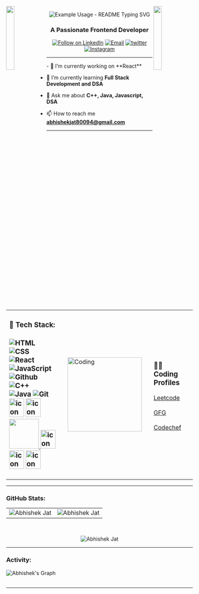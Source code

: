
<!--
**88Abhi/88Abhi** is a ✨ _special_ ✨ repository because its `README.md` (this file) appears on your GitHub profile.

Here are some ideas to get you started:

- 🔭 I’m currently working on ...
- 🌱 I’m currently learning ...
- 👯 I’m looking to collaborate on ...
- 🤔 I’m looking for help with ...
- 💬 Ask me about ...
- 📫 How to reach me: ...
- 😄 Pronouns: ...
- ⚡ Fun fact: ...



<img src="https://i.imgur.com/dBaSKWF.gif" height="20" width="100%">

<h3 align="left">Languages and Tools:</h3>

- Backend
<p align="left">
  <a href="https://skillicons.dev">
    <img src="https://skillicons.dev/icons?i=php,laravel,java,nodejs,py,spring,flask,fastapi,express,nestjs" />
  </a>
</p>

- Frontend
<p align="left">
  <a href="https://skillicons.dev">
    <img src="https://skillicons.dev/icons?i=ts,js,react,nextjs,redux,tailwind,materialui" />
  </a>
</p>

- Database
<p align="left">
  <a href="https://skillicons.dev">
    <img src="https://skillicons.dev/icons?i=mongodb,mysql,postgresql" />
  </a>
</p>

- Cloud Servers
<p align="left">
  <a href="https://skillicons.dev">
    <img src="https://skillicons.dev/icons?i=azure,aws,gcp,firebase,cloudflare" />
  </a>
</p>

- Tools
<p align="left">
  <a href="https://skillicons.dev">
    <img src="https://skillicons.dev/icons?i=git,github,docker,figma,xd,idea,vscode,postman,linux" />
  </a>
</p>

<br/>

-->

<img align="left" src="https://user-images.githubusercontent.com/65187002/144930161-2f783401-8d27-4fdf-a2f7-cc0ba32f1f1f.gif" width="21%" style="display:inline;">
<img align="right" src="https://user-images.githubusercontent.com/65187002/144930161-2f783401-8d27-4fdf-a2f7-cc0ba32f1f1f.gif" width="21%" style="display:inline;">


<p align="center">
  <img src="https://readme-typing-svg.demolab.com/?lines=Hi 👋!;I'm+Abhishek+Jat!;&font=Fira%20Code&center=true&width=380&height=50&duration=4000&pause=1000" alt="Example Usage - README Typing SVG">
</p>
<h3 align="center">A Passionate Frontend Developer</h3>
<p align="center">
  <div align="center">
   <a href="https://www.linkedin.com/in/abhishek-jat-060886233/"><img title="Follow on LinkedIn" src="https://img.shields.io/badge/LinkedIn-0077B5?style=for-the-badge&logo=linkedin&logoColor=white"/></a>
  <a href="mailto:abhishekjat80094@gmail.com"><img title="Email" src="https://img.shields.io/badge/Gmail-D14836?style=for-the-badge&logo=gmail&logoColor=white"/></a>
  <a href="https://twitter.com/Abhishek5602593"><img title="twitter" src="https://img.shields.io/badge/twitter-0077B5?style=for-the-badge&logo=twitter&logoColor=white"/></a>
  <a href="https://www.instagram.com/abhishek_jat_09/" rel="nofollow"><img alt="Instagram" src="https://img.shields.io/badge/Instagram-E4405F?style=for-the-badge&amp;logo=instagram&amp;logoColor=white" style="max-width: 100%;"></a>
</p>
    </div> <hr/>
- 🔭 I’m currently working on **React**

- 🌱 I’m currently learning **Full Stack Development and DSA**

- 💬 Ask me about **C++, Java, Javascript, DSA**

- 📫 How to reach me **abhishekjat80094@gmail.com**

<hr/>
<table align="center">
  <tr>
<td>
<h3 align="left"> 💼 Tech Stack: <h3/>
<img alt="HTML" src="https://img.shields.io/badge/html5-%23E34F26.svg?style=for-the-badge&logo=html5&logoColor=white"/>
<img alt="CSS" src="https://img.shields.io/badge/css3-%231572B6.svg?style=for-the-badge&logo=css3&logoColor=white"/>
<img alt="React" src="https://img.shields.io/badge/react-%2320232a.svg?style=for-the-badge&logo=react&logoColor=%2361DAFB"/> 
<img alt="JavaScript" src="https://img.shields.io/badge/javascript-%23323330.svg?style=for-the-badge&logo=javascript&logoColor=%23F7DF1E" /> 
<img alt="Github" src="https://img.shields.io/badge/github%20-%23F05033.svg?&style=for-the-badge&logo=github&logoColor=white"/>
<img alt="C++" src="https://img.shields.io/badge/c++%20-%2300599C.svg?&style=for-the-badge&logo=c%2B%2B&ogoColor=white"/> <br/>
<img alt="Java" src="https://img.shields.io/badge/java%20-%2300599C.svg?&style=for-the-badge&logo=java%2B%2B&ogoColor=white"/>
<img alt="Git" src="https://img.shields.io/badge/git%20-%23F05033.svg?&style=for-the-badge&logo=git&logoColor=white"/>
<br/>
<img src="https://techstack-generator.vercel.app/js-icon.svg" alt="icon" width="40" height="50" />
<img src="https://techstack-generator.vercel.app/react-icon.svg" alt="icon" width="40" height="50" />
<a href="https://skillicons.dev">
<img width="80" src="https://skillicons.dev/icons?i=github,vscode" />
</a>
<img src="https://techstack-generator.vercel.app/prettier-icon.svg" alt="icon" width="40" height="50" />
<img src="https://techstack-generator.vercel.app/cpp-icon.svg" alt="icon" width="40" height="50" />
<img src="https://techstack-generator.vercel.app/java-icon.svg" alt="icon" width="40" height="50" />
<td/>
    <td>
    <img alt="Coding" width="200" height="200" src="https://user-images.githubusercontent.com/74038190/229223263-cf2e4b07-2615-4f87-9c38-e37600f8381a.gif">
    <td/>
    <td>
    <h3>👩‍💻 Coding Profiles </h3>  
      
<a  href="https://leetcode.com/abhishekjat80094/">Leetcode</a>
<br/>
<br/>
<a  href="https://auth.geeksforgeeks.org/user/abhishekjat09">GFG</a>
    <br/> 
    <br/> 
<a  href="https://www.codechef.com/users/abhishek880">Codechef</a>
<td/>

<!-- <a  href="https://leetcode.com/abhishekjat80094/" target="blank"><img align="center" src="https://raw.githubusercontent.com/rahuldkjain/github-profile-readme-generator/master/src/images/icons/Social/leet-code.svg" alt="https://leetcode.com/abhishekjat80094/" height="30" width="40" /></a>
<a href="https://auth.geeksforgeeks.org/user/abhishekjat09" target="blank"><img align="center" src="https://raw.githubusercontent.com/rahuldkjain/github-profile-readme-generator/master/src/images/icons/Social/geeks-for-geeks.svg" alt="https://auth.geeksforgeeks.org/user/abhishekjat09" height="30" width="40" /></a>
  <a href="https://www.codechef.com/users/abhishek880" target="blank"><img align="center" src="https://cdn.jsdelivr.net/npm/simple-icons@3.1.0/icons/codechef.svg" alt="https://www.codechef.com/users/abhishek880" height="30" width="40" color="white" /></a>
</p> -->
  </tr>
</table>
<hr/>

<h3 align="left">GitHub Stats:</h3 >
<table align="center">
  <tr>
   
<td><img src="https://github-readme-stats.vercel.app/api?username=88abhi&include_all_commits=true&count_private=true&show_icons=true&line_height=20&title_color=7A7ADB&icon_color=2234AE&text_color=D3D3D3&bg_color=0,000000,130F40" alt="Abhishek Jat" />
    <td><img src="https://github-readme-stats.vercel.app/api/top-langs?username=88abhi&show_icons=true&locale=en&layout=compact&title_color=7A7ADB&icon_color=2234AE&text_color=D3D3D3&bg_color=0,000000,130F40" alt="Abhishek Jat" /></td>
  </tr>
</table>
<br/>

<div align="center">
<p><img align="center" src="https://github-readme-streak-stats.herokuapp.com/?user=88abhi&theme=dark" alt="Abhishek Jat" /></p>
  </div>
<hr/>
<h3 align="left">Activity:</h3>

![Abhishek's Graph](https://github-readme-activity-graph.vercel.app/graph?username=88abhi&custom_title=Abhishek's%20GitHub%20Activity%20Graph&bg_color=0D1117&color=7F3FBF&line=7F3FBF&point=7F3FBF&area_color=FFFFFF&title_color=FFFFFF&area=true)
<br><br>

<hr/>

